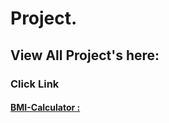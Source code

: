 # Project.

## View All Project's here:
### Click Link
#### [BMI-Calculator :](https://stackblitz.com/edit/stackblitz-starters-geeeor?description=HTML/CSS/JS%20Starter&file=index.html,styles.css,script.js&terminalHeight=10&title=Static%20Starter)

#
